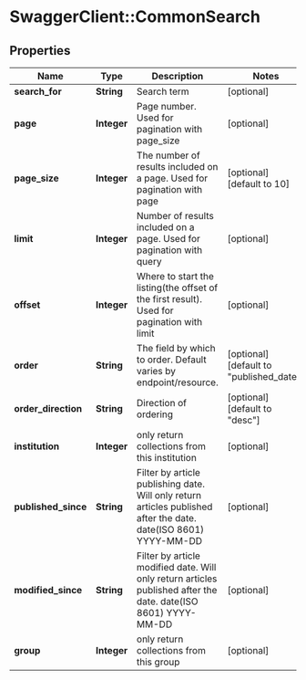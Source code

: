 # SwaggerClient::CommonSearch

## Properties
Name | Type | Description | Notes
------------ | ------------- | ------------- | -------------
**search_for** | **String** | Search term | [optional] 
**page** | **Integer** | Page number. Used for pagination with page_size | [optional] 
**page_size** | **Integer** | The number of results included on a page. Used for pagination with page | [optional] [default to 10]
**limit** | **Integer** | Number of results included on a page. Used for pagination with query | [optional] 
**offset** | **Integer** | Where to start the listing(the offset of the first result). Used for pagination with limit | [optional] 
**order** | **String** | The field by which to order. Default varies by endpoint/resource. | [optional] [default to &quot;published_date&quot;]
**order_direction** | **String** | Direction of ordering | [optional] [default to &quot;desc&quot;]
**institution** | **Integer** | only return collections from this institution | [optional] 
**published_since** | **String** | Filter by article publishing date. Will only return articles published after the date. date(ISO 8601) YYYY-MM-DD | [optional] 
**modified_since** | **String** | Filter by article modified date. Will only return articles published after the date. date(ISO 8601) YYYY-MM-DD | [optional] 
**group** | **Integer** | only return collections from this group | [optional] 


